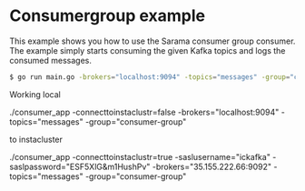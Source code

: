 # Consumergroup example

This example shows you how to use the Sarama consumer group consumer. The example simply starts consuming the given Kafka topics and logs the consumed messages.

```bash
$ go run main.go -brokers="localhost:9094" -topics="messages" -group="consumer-group"
```

Working local


./consumer_app -connecttoinstaclustr=false  -brokers="localhost:9094" -topics="messages" -group="consumer-group"


to instacluster

./consumer_app -connecttoinstaclustr=true -saslusername="ickafka" -saslpassword="ESF5XlG&m1HushPv" -brokers="35.155.222.66:9092" -topics="messages" -group="consumer-group"
